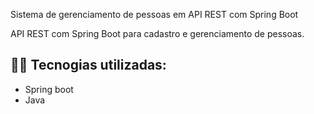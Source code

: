 Sistema de gerenciamento de pessoas em API REST com Spring Boot

API REST com Spring Boot para cadastro e gerenciamento de  pessoas.

## 👨‍💻️ Tecnogias utilizadas:

- Spring boot 
- Java 
